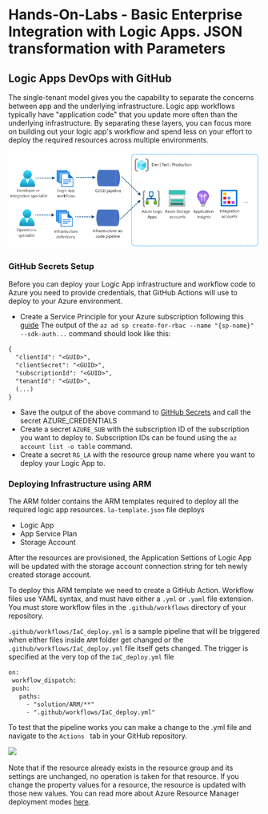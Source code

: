 # Hands-On-Labs - Basic Enterprise Integration with Logic Apps. JSON transformation with Parameters

## Logic Apps DevOps with GitHub

The single-tenant model gives you the capability to separate the concerns between app and the underlying infrastructure. Logic app workflows typically have "application code" that you update more often than the underlying infrastructure. By separating these layers, you can focus more on building out your logic app's workflow and spend less on your effort to deploy the required resources across multiple environments.

![](../docs/media/deployment-pipelines-logic-apps.png)

### GitHub Secrets Setup
Before you can deploy your Logic App infrastructure and workflow code to Azure you need to provide credentials, that  GitHub Actions will use to deploy to your Azure environment.

- Create a Service Principle for your Azure subscription following this [guide](https://github.com/marketplace/actions/azure-login#configure-deployment-credentials)
The output of the ``` az ad sp create-for-rbac --name "{sp-name}" --sdk-auth... ``` command should look like this:
```
{
  "clientId": "<GUID>",
  "clientSecret": "<GUID>",
  "subscriptionId": "<GUID>",
  "tenantId": "<GUID>",
  (...)
}
```
- Save the output of the above command to [GitHub Secrets](https://github.com/marketplace/actions/azure-login#configure-deployment-credentials) and call the secret AZURE_CREDENTIALS
- Create a secret ``` AZURE_SUB ``` with the subscription ID of the subscription you want to deploy to. Subscription IDs can be found using the ``` az account list -o table ``` command.
- Create a secret ``` RG_LA ``` with the resource group name where you want to deploy your Logic App to. 


### Deploying Infrastructure using ARM
The ARM folder contains the ARM templates required to deploy all the required logic app resources.
``` la-template.json ``` file deploys 
- Logic App
- App Service Plan
- Storage Account

After the resources are provisioned, the Application Settions of Logic App will be updated with the storage account connection string for teh newly created storage account.

To deploy this ARM template we need to create a GitHub Action. Workflow files use YAML syntax, and must have either a ``` .yml ``` or ``` .yaml ``` file extension. You must store workflow files in the ``` .github/workflows ``` directory of your repository. 

``` .github/workflows/IaC_deploy.yml ``` is a sample pipeline that will be triggered when either files inside ``` ARM ``` folder get changed or the ``` .github/workflows/IaC_deploy.yml ``` file itself gets changed. The trigger is specified at the very top of the ``` IaC_deploy.yml ``` file

 ```
on:
  workflow_dispatch:
  push:
    paths:
      - "solution/ARM/**"
      - ".github/workflows/IaC_deploy.yml"
```

To test that the pipeline works you can make a change to the .yml file and navigate to the ``` Actions  ``` tab in your GitHub repository.

![](../docs/media/IoC-pipeline.png)

Note that if the resource already exists in the resource group and its settings are unchanged, no operation is taken for that resource. If you change the property values for a resource, the resource is updated with those new values. You can read more about Azure Resource Manager deployment modes 
[here](https://docs.microsoft.com/en-us/azure/azure-resource-manager/templates/deployment-modes).